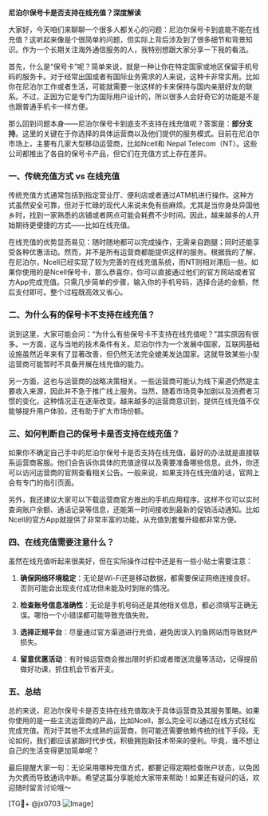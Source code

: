**尼泊尔保号卡是否支持在线充值？深度解读**

大家好，今天咱们来聊聊一个很多人都关心的问题：尼泊尔保号卡到底能不能在线充值？这听起来像是个很简单的问题，但实际上背后涉及到了很多细节和背景知识。作为一个长期关注海外通信服务的人，我特别想跟大家分享一下我的看法。

首先，什么是“保号卡”呢？简单来说，就是一种让你在特定国家或地区保留手机号码的服务卡。对于经常出国或者有国际业务需求的人来说，这种卡非常实用。比如你在尼泊尔工作或者生活，可能就需要一张这样的卡来保持与国内亲朋好友的联系。不过，正因为它是专门为国际用户设计的，所以很多人会好奇它的功能是不是也跟普通手机卡一样方便。

那么回到问题本身——尼泊尔保号卡到底支不支持在线充值呢？答案是：**部分支持**。这里的关键在于你选择的具体运营商以及他们提供的服务模式。目前在尼泊尔市场上，主要有几家大型移动运营商，比如Ncell和 Nepal Telecom（NT）。这些公司都推出了各自的保号卡产品，但它们在充值方式上存在差异。

### 一、传统充值方式 vs 在线充值

传统充值方式通常包括到指定营业厅、便利店或者通过ATM机进行操作。这种方式虽然安全可靠，但对于忙碌的现代人来说未免有些麻烦。尤其是当你身处异国他乡时，找到一家熟悉的店铺或者网点可能会耗费不少时间。因此，越来越多的人开始期待更便捷的方式——比如在线充值。

在线充值的优势显而易见：随时随地都可以完成操作，无需亲自跑腿；同时还能享受各种优惠活动。然而，并不是所有运营商都能提供这样的服务。根据我的了解，在尼泊尔，Ncell已经实现了较为完善的在线充值系统，而NT则相对滞后一些。如果你使用的是Ncell保号卡，那么恭喜你，你可以直接通过他们的官方网站或者官方App完成充值。只需几步简单的步骤，输入你的手机号码，选择合适的金额，然后支付即可。整个过程既高效又省心。

### 二、为什么有的保号卡不支持在线充值？

说到这里，大家可能会问：“为什么有些保号卡不支持在线充值呢？”其实原因有很多。一方面，这与当地的技术条件有关。尼泊尔作为一个发展中国家，互联网基础设施虽然近年来有了显著改善，但仍然无法完全媲美发达国家。这就导致某些小型运营商可能暂时不具备开展在线充值的能力。

另一方面，这也与运营商的战略决策相关。一些运营商可能认为线下渠道仍然是主要收入来源，因此并不急于推广线上服务。当然，随着市场竞争加剧以及消费者习惯的变化，这种情况正在逐渐改变。越来越多的运营商意识到，提供在线充值不仅能够提升用户体验，还有助于扩大市场份额。

### 三、如何判断自己的保号卡是否支持在线充值？

如果你不确定自己手中的尼泊尔保号卡是否支持在线充值，最好的办法就是直接联系运营商客服。他们会告诉你具体的充值途径以及需要准备哪些信息。此外，你还可以访问运营商的官网查看相关公告。一般来说，如果支持在线充值的话，官网上会有专门的指引页面。

另外，我还建议大家可以下载运营商官方推出的手机应用程序。这样不仅可以实时查询账户余额、通话记录等信息，还能第一时间接收到最新的促销活动通知。比如Ncell的官方App就提供了非常丰富的功能，从充值到套餐升级都非常方便。

### 四、在线充值需要注意什么？

虽然在线充值听起来很美好，但在实际操作过程中还是有一些小贴士需要注意：

1. **确保网络环境稳定**：无论是Wi-Fi还是移动数据，都需要保证网络连接良好。否则可能会出现支付成功但未能及时到账的情况。
   
2. **检查账号信息准确性**：无论是手机号码还是其他相关信息，都必须填写正确无误。哪怕一个小错误都可能导致充值失败。

3. **选择正规平台**：尽量通过官方渠道进行充值，避免因误入钓鱼网站而导致财产损失。

4. **留意优惠活动**：有时候运营商会推出限时折扣或者赠送流量等活动，记得提前做好功课，抓住机会节省开支。

### 五、总结

总的来说，尼泊尔保号卡是否支持在线充值取决于具体运营商及其服务策略。如果你使用的是一些主流运营商的产品，比如Ncell，那么完全可以通过在线方式轻松完成充值。而对于其他不太成熟的运营商，则可能还需要依赖传统的线下手段。无论如何，我们都应该紧跟时代步伐，积极拥抱新技术带来的便利。毕竟，谁不想让自己的生活变得更加简单呢？

最后提醒大家一句：无论采用哪种充值方式，都要记得定期检查账户状态，以免因为欠费而导致通讯中断。希望这篇分享能给大家带来帮助！如果还有疑问的话，欢迎随时留言讨论哦～

[TG💪+ @jx0703 ![Image](https://github.com/user-attachments/assets/dbca1d08-cadb-493c-b0ec-ad6f7a83f270)]